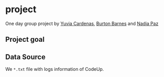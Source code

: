 # project

One day group project by [Yuvia Cardenas](https://github.com/yuvia-cardenas), [Burton Barnes](https://github.com/BurtonBarnes) and [Nadia Paz](https://github.com/nadia-paz)

## Project goal

## Data Source
We `*.txt` file with logs information of CodeUp.
